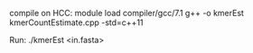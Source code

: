 compile on HCC:
module load compiler/gcc/7.1
g++ -o kmerEst kmerCountEstimate.cpp -std=c++11 

Run:
./kmerEst <in.fasta> <kmerLen>
